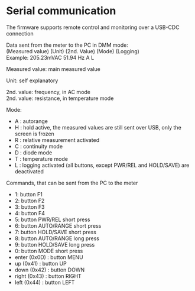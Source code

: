 # Serial communication

The firmware supports remote control and monitoring over a USB-CDC connection

Data sent from the meter to the PC in DMM mode:</br>
(Measured value) (Unit) (2nd. Value) (Mode) (Logging) </br>
Example: 205.23mVAC 51.94 Hz A L

Measured value: main measured value</br>

Unit: self explanatory</br>

2nd. value: frequency, in AC mode</br>
2nd. value: resistance, in temperature mode</br>

Mode:
- A : autorange
- H : hold active, the measured values are still sent over USB, only the screen is frozen
- R : relative measurement activated
- C : continuity mode
- D : diode mode
- T : temperature mode
- L : logging activated (all buttons, except PWR/REL and HOLD/SAVE) are deactivated

Commands, that can be sent from the PC to the meter
- 1: button F1
- 2: button F2
- 3: button F3
- 4: button F4
- 5: button PWR/REL short press
- 6: button AUTO/RANGE short press
- 7: button HOLD/SAVE short press
- 8: button AUTO/RANGE long press
- 9: button HOLD/SAVE long press
- 0: button MODE short press
- enter (0x0D) : button MENU
- up (0x41) : button UP
- down (0x42) : button DOWN
- right (0x43) : button RIGHT
- left (0x44) : button LEFT

